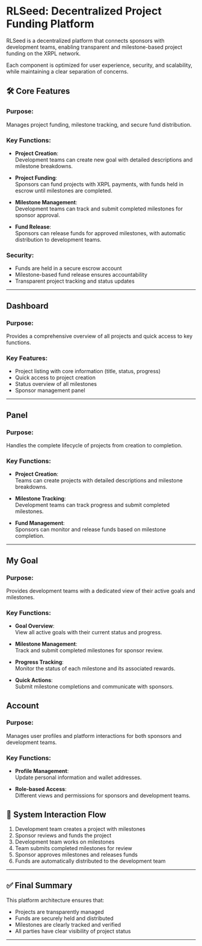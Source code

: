# RLSeed: Decentralized Project Funding Platform

RLSeed is a decentralized platform that connects sponsors with development teams, enabling transparent and milestone-based project funding on the XRPL network.

Each component is optimized for user experience, security, and scalability, while maintaining a clear separation of concerns.

## 🛠 Core Features

### Purpose:
Manages project funding, milestone tracking, and secure fund distribution.

### Key Functions:
- **Project Creation**:  
  Development teams can create new goal with detailed descriptions and milestone breakdowns.

- **Project Funding**:  
  Sponsors can fund projects with XRPL payments, with funds held in escrow until milestones are completed.

- **Milestone Management**:  
  Development teams can track and submit completed milestones for sponsor approval.

- **Fund Release**:  
  Sponsors can release funds for approved milestones, with automatic distribution to development teams.

### Security:
- Funds are held in a secure escrow account
- Milestone-based fund release ensures accountability
- Transparent project tracking and status updates

---

## Dashboard

### Purpose:
Provides a comprehensive overview of all projects and quick access to key functions.

### Key Features:
- Project listing with core information (title, status, progress)
- Quick access to project creation
- Status overview of all milestones
- Sponsor management panel

---

## Panel

### Purpose:
Handles the complete lifecycle of projects from creation to completion.

### Key Functions:
- **Project Creation**:  
  Teams can create projects with detailed descriptions and milestone breakdowns.

- **Milestone Tracking**:  
  Development teams can track progress and submit completed milestones.

- **Fund Management**:  
  Sponsors can monitor and release funds based on milestone completion.

---
## My Goal
### Purpose:
Provides development teams with a dedicated view of their active goals and milestones.

### Key Functions:
- **Goal Overview**:  
  View all active goals with their current status and progress.

- **Milestone Management**:  
  Track and submit completed milestones for sponsor review.

- **Progress Tracking**:  
  Monitor the status of each milestone and its associated rewards.

- **Quick Actions**:  
  Submit milestone completions and communicate with sponsors.

## Account
### Purpose:
Manages user profiles and platform interactions for both sponsors and development teams.

### Key Functions:
- **Profile Management**:  
  Update personal information and wallet addresses.

- **Role-based Access**:  
  Different views and permissions for sponsors and development teams.

## 🔗 System Interaction Flow

1. Development team creates a project with milestones
2. Sponsor reviews and funds the project
3. Development team works on milestones
4. Team submits completed milestones for review
5. Sponsor approves milestones and releases funds
6. Funds are automatically distributed to the development team

---

## ✅ Final Summary

This platform architecture ensures that:
- Projects are transparently managed
- Funds are securely held and distributed
- Milestones are clearly tracked and verified
- All parties have clear visibility of project status

---

